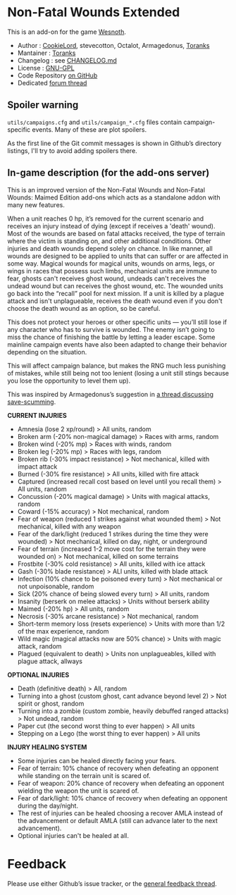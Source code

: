 Non-Fatal Wounds Extended
================

This is an add-on for the game [Wesnoth](https://www.wesnoth.org/).
* Author :  [CookieLord](https://forums.wesnoth.org/memberlist.php?mode=viewprofile&u=248402), stevecotton, Octalot, Armagedonus, [Toranks](http://toranks.blogspot.com/)
* Mantainer : [Toranks](http://toranks.blogspot.com/)
* Changelog : see [CHANGELOG.md](CHANGELOG.md)
* License : [GNU-GPL](LICENSE.md)
* Code Repository [on GitHub](https://github.com/Toranks/Non_Fatal_Wounds-Extended)
* Dedicated [forum thread](https://forums.wesnoth.org/viewtopic.php?t=56108)

Spoiler warning
---------------

`utils/campaigns.cfg` and `utils/campaign_*.cfg` files contain campaign-specific events. Many of these are plot spoilers.

As the first line of the Git commit messages is shown in Github’s directory listings, I'll try to avoid adding spoilers there.


In-game description (for the add-ons server)
--------------------------------------------

This is an improved version of the Non-Fatal Wounds and Non-Fatal Wounds: Maimed Edition add-ons which acts as a standalone addon with many new features.

When a unit reaches 0 hp, it’s removed for the current scenario and receives an injury instead of dying (except if receives a 'death' wound).
Most of the wounds are based on fatal attacks received, the type of terrain where the victim is standing on, and other additional conditions. Other injuries and death wounds depend solely on chance. In like manner, all wounds are designed to be applied to units that can suffer or are affected in some way. Magical wounds for magical units, wounds on arms, legs, or wings in races that possess such limbs, mechanical units are immune to fear, ghosts can't receives ghost wound, undeads can't receives the undead wound but can receives the ghost wound, etc.
The wounded units go back into the “recall” pool for next mission.
If a unit is killed by a plague attack and isn't unplagueable, receives the death wound even if you don't choose the death wound as an option, so be careful.

This does not protect your heroes or other specific units — you’ll still lose if any character who has to survive is wounded. The enemy isn’t going to miss the chance of finishing the battle by letting a leader escape. Some mainline campaign events have also been adapted to change their behavior depending on the situation.

This will affect campaign balance, but makes the RNG much less punishing of mistakes, while still being not too lenient (losing a unit still stings because you lose the opportunity to level them up).

This was inspired by Armagedonus’s suggestion in [a thread discussing save-scumming](https://r.wesnoth.org/p641153).


**CURRENT INJURIES**

* Amnesia (lose 2 xp/round) > All units, random
* Broken arm (-20% non-magical damage) > Races with arms, random
* Broken wind (-20% mp) > Races with winds, random
* Broken leg (-20% mp) > Races with legs, random
* Broken rib (-30% impact resistance) > Not mechanical, killed with impact attack
* Burned (-30% fire resistance) > All units, killed with fire attack
* Captured (increased recall cost based on level until you recall them) > All units, random
* Concussion (-20% magical damage) > Units with magical attacks, random
* Coward (-15% accuracy) > Not mechanical, random
* Fear of weapon (reduced 1 strikes against what wounded them) > Not mechanical, killed with any weapon
* Fear of the dark/light (reduced 1 strikes during the time they were wounded) > Not mechanical, killed on day, night, or underground
* Fear of terrain (increased 1-2 move cost for the terrain they were wounded on) > Not mechanical, killed on some terrains
* Frostbite (-30% cold resistance) > All units, killed with ice attack
* Gash (-30% blade resistance) > ALl units, killed with blade attack
* Infection (10% chance to be poisoned every turn) > Not mechanical or not unpoisonable, random
* Sick (20% chance of being slowed every turn) > All units, random
* Insanity (berserk on melee attacks) > Units without berserk ability
* Maimed (-20% hp) > All units, random
* Necrosis (-30% arcane resistance) > Not mechanical, random
* Short-term memory loss (resets experience) > Units with more than 1/2 of the max experience, random
* Wild magic (magical attacks now are 50% chance) > Units with magic attack, random
* Plagued (equivalent to death) > Units non unplagueables, killed with plague attack, allways

**OPTIONAL INJURIES**

* Death (definitive death) > All, random
* Turning into a ghost (custom ghost, cant advance beyond level 2) > Not spirit or ghost, random
* Turning into a zombie (custom zombie, heavily debuffed ranged attacks) > Not undead, random
* Paper cut (the second worst thing to ever happen) > All units
* Stepping on a Lego (the worst thing to ever happen) > All units


**INJURY HEALING SYSTEM**

* Some injuries can be healed directly facing your fears.
* Fear of terrain: 10% chance of recovery when defeating an opponent while standing on the terrain unit is scared of.
* Fear of weapon: 20% chance of recovery when defeating an opponent wielding the weapon the unit is scared of.
* Fear of dark/light: 10% chance of recovery when defeating an opponent during the day/night.
* The rest of injuries can be healed choosing a recover AMLA instead of the advancement or default AMLA (still can advance later to the next advancement).
* Optional injuries can't be healed at all.


Feedback
========

Please use either Github’s issue tracker, or the [general feedback thread](https://forums.wesnoth.org/viewtopic.php?t=56108).
